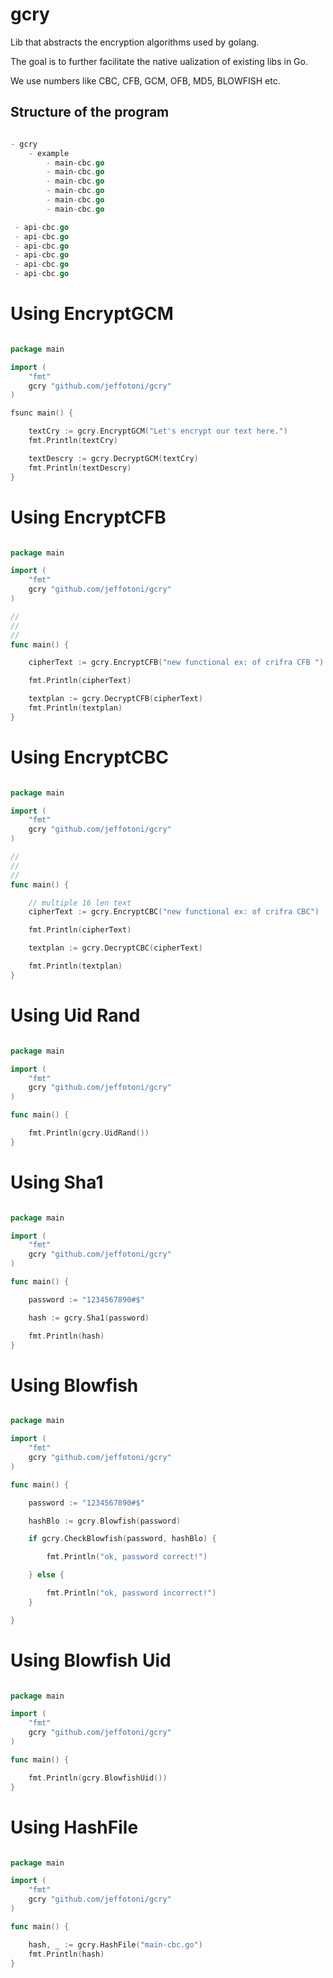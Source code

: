 # gcry

Lib that abstracts the encryption algorithms used by golang.

The goal is to further facilitate the native ualization of existing libs in Go.

We use numbers like CBC, CFB, GCM, OFB, MD5, BLOWFISH etc.

## Structure of the program

```go

- gcry
	- example
		- main-cbc.go
		- main-cbc.go
		- main-cbc.go
		- main-cbc.go
		- main-cbc.go
		- main-cbc.go

 - api-cbc.go
 - api-cbc.go
 - api-cbc.go
 - api-cbc.go
 - api-cbc.go
 - api-cbc.go

```

# Using EncryptGCM

```go

package main

import (
	"fmt"
	gcry "github.com/jeffotoni/gcry"
)

fsunc main() {

	textCry := gcry.EncryptGCM("Let's encrypt our text here.")
	fmt.Println(textCry)

	textDescry := gcry.DecryptGCM(textCry)
	fmt.Println(textDescry)
}

```

# Using EncryptCFB

```go

package main

import (
	"fmt"
	gcry "github.com/jeffotoni/gcry"
)

//
//
//
func main() {

	cipherText := gcry.EncryptCFB("new functional ex: of crifra CFB ")

	fmt.Println(cipherText)

	textplan := gcry.DecryptCFB(cipherText)
	fmt.Println(textplan)
}

```

# Using EncryptCBC

```go

package main

import (
	"fmt"
	gcry "github.com/jeffotoni/gcry"
)

//
//
//
func main() {

	// multiple 16 len text
	cipherText := gcry.EncryptCBC("new functional ex: of crifra CBC")

	fmt.Println(cipherText)

	textplan := gcry.DecryptCBC(cipherText)

	fmt.Println(textplan)
}

```

# Using Uid Rand

```go

package main

import (
	"fmt"
	gcry "github.com/jeffotoni/gcry"
)

func main() {

	fmt.Println(gcry.UidRand())
}

```

# Using Sha1

```go

package main

import (
	"fmt"
	gcry "github.com/jeffotoni/gcry"
)

func main() {

	password := "1234567890#$"

	hash := gcry.Sha1(password)

	fmt.Println(hash)
}

```

# Using Blowfish

```go

package main

import (
	"fmt"
	gcry "github.com/jeffotoni/gcry"
)

func main() {

	password := "1234567890#$"

	hashBlo := gcry.Blowfish(password)

	if gcry.CheckBlowfish(password, hashBlo) {

		fmt.Println("ok, password correct!")

	} else {

		fmt.Println("ok, password incorrect!")
	}

}

```

# Using Blowfish Uid

```go

package main

import (
	"fmt"
	gcry "github.com/jeffotoni/gcry"
)

func main() {

	fmt.Println(gcry.BlowfishUid())
}

```

# Using HashFile

```go

package main

import (
	"fmt"
	gcry "github.com/jeffotoni/gcry"
)

func main() {

	hash, _ := gcry.HashFile("main-cbc.go")
	fmt.Println(hash)
}

```